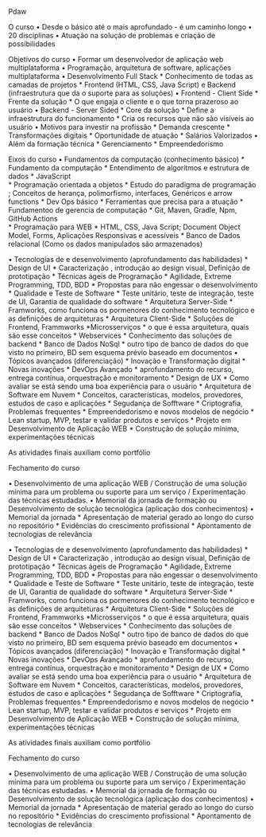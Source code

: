 Pdaw

O curso 
•	Desde o básico até o mais aprofundado - é um caminho longo 
•	20 disciplinas 
•	Atuação na solução de problemas e criação de possibilidades

Objetivos do curso 
•	Formar um desenvolvedor de aplicação web multiplataforma 
•	Programação, arquitetura de software, aplicações multiplataforma 
•	Desenvolvimento Full Stack 
	* Conhecimento de todas as camadas de projetos 
	* Frontend (HTML, CSS, Java Script) e Backend (infraestrutura que da o suporte para as soluções)
•	Frontend - Client Side 
	* Frente da solução 
	* O que engaja o cliente e o que torna prazeroso ao usuário 
•	Backend - Server Sided 
	* Core da solução 
	* Define a infraestrutura do funcionamento 
	* Cria os recursos que não são visíveis ao usuário
•	Motivos para investir na profissão 
	* Demanda crescente 
	* Transformações digitais 
	* Oportunidade de atuação 
	* Salários Valorizados 
•	Além da formação técnica 
	* Gerenciamento 
	* Empreendedorismo 

Eixos do curso 
•	Fundamentos da computação (conhecimento básico)
	* Fundamento da computação
		* Entendimento de algorítmos e estrutura de dados 
		* JavaScript  
	* Programação orientada a objetos 
		* Estudo do paradigma de programação ; Conceitos de herança, polimorfismo, interfaces, Genéricos e arrow functions 
	* Dev Ops básico
		* Ferramentas que precisa para a atuação 
		* Fundamentoo de gerencia de computação 
		* Git, Maven, Gradle, Npm, GitHub Actions  
	* Programação para WEB
		* HTML, CSS, Java Script; Document Object Model, Forms, Aplicações Responsivas e acessíveis 
	* Banco de Dados relacional (Como os dados manipulados são armazenados) 

•	Tecnologias de e desenvolvimento (aprofundamento das habilidades) 
	* Design de UI
		* Caracterização , introdução ao design visual, Definição de prototipação 
	* Técnicas ágeis de Programação 
		* Agilidade, Extreme Programming, TDD, BDD
		* Propostas para não engessar o desenvolvimento 
	* Qualidade e Teste de Software 
		* Teste unitário, teste de integração, teste de UI, Garantia de qualidade do software
	* Arquitetura Server-Side 
		*  Framworks, como funciona os pormenores do conhecimento tecnológico e as definições de arquiteturas
	* Arquitetura Client-Side
		* Soluções de Frontend, Frammworks 
	*Microsserviços 
		* o que é essa arquitetura, quais são esse conceitos 
	* Webservices 
		* Conhecimento das soluções de backend 
	* Banco de Dados NoSql 
		* outro tipo de banco de dados do que visto no primeiro, BD sem esquema prévio baseado em documentos 
•	Tópicos avançados (diferenciação) 
	* Inovação e Transformação digital 
		* Novas inovações 
	* DevOps Avançado 
		* aprofundamento do recurso, entrega contínua, orquestração e monitoramento 
	* Design de UX 
		* Como avaliar se está sendo uma boa experiência para o usuário 
	* Arquitetura de Software em Nuvem 
		* Conceitos, características, modelos, provedores, estudos de caso e aplicações 
	* Segudança de Sofftware 
		* Criptografia, Problemas frequentes 
	* Empreendedorismo e novos modelos de negócio 
		* Lean startup, MVP, testar e validar produtos e serviços 
	* Projeto em Desenvolvimento de Aplicação WEB 
		* Construção de solução mínima, experimentações técnicas 

As atividades finais auxiliam como portfólio 

Fechamento do curso 

•	Desenvolvimento de uma aplicação WEB / Construção de uma solução mínima para um problema ou suporte para um serviço / Experimentação das técnicas estudadas. 
•	Memorial da jornada de formação ou Desenvolvimento de solução tecnológica (aplicação dos conhecimentos) 
•	Memorial da jornada
	* Apresentação de material gerado ao longo do curso no repositório 
	* Evidências do crescimento profissional 
	* Apontamento de tecnologias de relevância 

•	Tecnologias de e desenvolvimento (aprofundamento das habilidades) 
	* Design de UI
		* Caracterização , introdução ao design visual, Definição de prototipação 
	* Técnicas ágeis de Programação 
		* Agilidade, Extreme Programming, TDD, BDD
		* Propostas para não engessar o desenvolvimento 
	* Qualidade e Teste de Software 
		* Teste unitário, teste de integração, teste de UI, Garantia de qualidade do software
	* Arquitetura Server-Side 
		*  Framworks, como funciona os pormenores do conhecimento tecnológico e as definições de arquiteturas
	* Arquitetura Client-Side
		* Soluções de Frontend, Frammworks 
	*Microsserviços 
		* o que é essa arquitetura, quais são esse conceitos 
	* Webservices 
		* Conhecimento das soluções de backend 
	* Banco de Dados NoSql 
		* outro tipo de banco de dados do que visto no primeiro, BD sem esquema prévio baseado em documentos 
•	Tópicos avançados (diferenciação) 
	* Inovação e Transformação digital 
		* Novas inovações 
	* DevOps Avançado 
		* aprofundamento do recurso, entrega contínua, orquestração e monitoramento 
	* Design de UX 
		* Como avaliar se está sendo uma boa experiência para o usuário 
	* Arquitetura de Software em Nuvem 
		* Conceitos, características, modelos, provedores, estudos de caso e aplicações 
	* Segudança de Sofftware 
		* Criptografia, Problemas frequentes 
	* Empreendedorismo e novos modelos de negócio 
		* Lean startup, MVP, testar e validar produtos e serviços 
	* Projeto em Desenvolvimento de Aplicação WEB 
		* Construção de solução mínima, experimentações técnicas 

As atividades finais auxiliam como portfólio 

Fechamento do curso 

•	Desenvolvimento de uma aplicação WEB / Construção de uma solução mínima para um problema ou suporte para um serviço / Experimentação das técnicas estudadas. 
•	Memorial da jornada de formação ou Desenvolvimento de solução tecnológica (aplicação dos conhecimentos) 
•	Memorial da jornada
	* Apresentação de material gerado ao longo do curso no repositório 
	* Evidências do crescimento profissional 
	* Apontamento de tecnologias de relevância 
